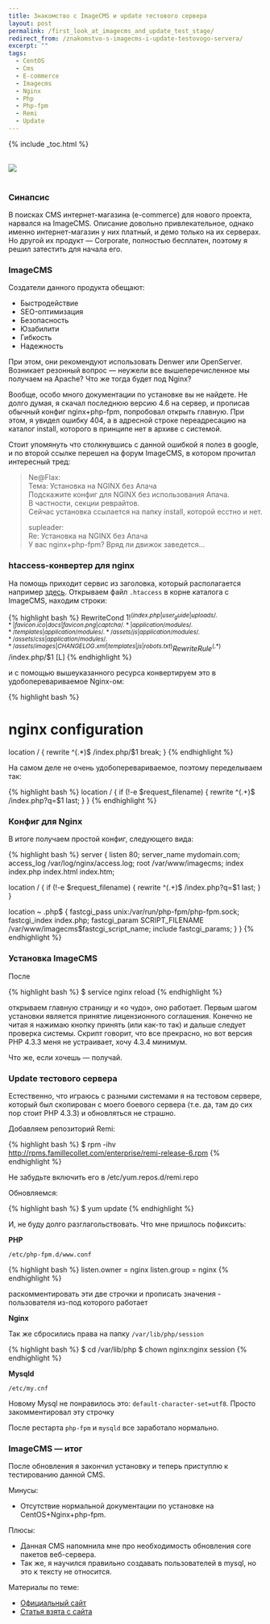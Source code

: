 ```yaml
---
title: Знакомство с ImageCMS и update тестового сервера
layout: post
permalink: /first_look_at_imagecms_and_update_test_stage/
redirect_from: /znakomstvo-s-imagecms-i-update-testovogo-servera/
excerpt: ""
tags:
  - CentOS
  - Cms
  - E-commerce
  - Imagecms
  - Nginx
  - Php
  - Php-fpm
  - Remi
  - Update
---
```


{% include _toc.html %}

<br>
<img src="https://farm1.staticflickr.com/725/21654039305_baf52d6c8a_o.png">
<br>
<br>

### Синапсис

В поисках CMS интернет-магазина (e-commerce) для нового проекта, нарвался на ImageCMS. Описание довольно привлекательное, однако именно интернет-магазин у них платный, и демо только на их серверах. Но другой их продукт &#8212; Corporate, полностью бесплатен, поэтому я решил затестить для начала его.

### ImageCMS

Создатели данного продукта обещают:

  * Быстродействие
  * SEO-оптимизация
  * Безопасность
  * Юзабилити
  * Гибкость
  * Надежность

При этом, они рекомендуют использовать Denwer или OpenServer. Возникает резонный вопрос &#8212; неужели все вышеперечисленное мы получаем на Apache? Что же тогда будет под Nginx?

Вообще, особо много документации по установке вы не найдете. Не долго думая, я скачал последнюю версию 4.6 на сервер, и прописав обычный конфиг nginx+php-fpm, попробовал открыть главную. При этом, я увидел ошибку 404, а в адресной строке переадресацию на каталог install, которого в принципе нет в архиве с системой.

Стоит упомянуть что столкнувшись с данной ошибкой я полез в google, и по второй ссылке перешел на форум ImageCMS, в котором прочитал интересный тред:

> <div id="pc12204" class="title-h4">
>   Ne@Flax:
> </div>
>
> <div class="title-h4">
>   Тема: Установка на NGINX без Апача
> </div>
>
> <div class="entry-content">
>   Подскажите конфиг для NGINX без использования Апача.<br /> В частности, секции реврайтов.<br /> Сейчас установка ссылается на папку install, которой есстно и нет.</p>
>
>   <div id="pc12216" class="title-h4">
>     supleader:
>   </div>
>
>   <div class="title-h4">
>     Re: Установка на NGINX без Апача
>   </div>
>
>   <div class="entry-content">
>     У вас nginx+php-fpm? Вряд ли движок заведется&#8230;
>   </div>
> </div>

### htaccess-конвертер для nginx

На помощь приходит сервис из заголовка, который располагается например <a href="http://winginx.com/ru/htaccess" target="_blank">здесь</a>. Открываем файл `.htaccess` в корне каталога с ImageCMS, находим строки:

{% highlight bash %}
RewriteCond $1 !^(index.php|user_guide|uploads/.*|favicon.ico|docs|favicon.png|captcha/.*|application/modules/.*/templates|application/modules/.*/assets/js|application/modules/.*/assets/css|application/modules/.*/assets/images|CHANGELOG.xml|templates|js|robots.txt)
RewriteRule ^(.*)$ /index.php/$1 [L]
{% endhighlight %}

и с помощью вышеуказанного ресурса конвертируем это в удобоперевариваемое Nginx-ом:

{% highlight bash %}
# nginx configuration
location / {
  rewrite ^(.*)$ /index.php/$1 break;
}
{% endhighlight %}

На самом деле не очень удобоперевариваемое, поэтому переделываем так:

{% highlight bash %}
location / {
  if (!-e $request_filename) {
    rewrite ^(.+)$ /index.php?q=$1 last;
  }
}
{% endhighlight %}

### Конфиг для Nginx

В итоге получаем простой конфиг, следующего вида:

{% highlight bash %}
server {
  listen 80;
  server_name mydomain.com;
  access_log /var/log/nginx/access.log;
  root /var/www/imagecms;
  index index.php index.html index.htm;

  location / {
    if (!-e $request_filename) {
      rewrite ^(.+)$ /index.php?q=$1 last;
    }
  }

  location ~ .php$ {
    fastcgi_pass unix:/var/run/php-fpm/php-fpm.sock;
    fastcgi_index index.php;
    fastcgi_param SCRIPT_FILENAME /var/www/imagecms$fastcgi_script_name;
    include fastcgi_params;
  }
}
{% endhighlight %}

### Установка ImageCMS

После

{% highlight bash %}
$ service nginx reload
{% endhighlight %}

открываем главную страницу и &#171;о чудо&#187;, оно работает. Первым шагом установки является принятие лицензионного соглашения. Конечно не читая я нажимаю кнопку принять (или как-то так) и дальше следует проверка системы. Скрипт говорит, что все прекрасно, но вот версия PHP 4.3.3 меня не устраивает, хочу 4.3.4 минимум.

Что же, если хочешь &#8212; получай.

### Update тестового сервера

Естественно, что играюсь с разными системами я на тестовом сервере, который был скопирован с моего боевого сервера (т.е. да, там до сих пор стоит PHP 4.3.3) и обновляться не страшно.

Добавляем репозиторий Remi:

{% highlight bash %}
$ rpm -ihv http://rpms.famillecollet.com/enterprise/remi-release-6.rpm
{% endhighlight %}

Не забудьте включить его в /etc/yum.repos.d/remi.repo

Обновляемся:

{% highlight bash %}
$ yum update
{% endhighlight %}

И, не буду долго разглагольствовать. Что мне пришлось пофиксить:

**PHP**

`/etc/php-fpm.d/www.conf`

{% highlight bash %}
listen.owner = nginx
listen.group = nginx
{% endhighlight %}

раскомментировать эти две строчки и прописать значения - пользователя из-под которого работает

**Nginx**

Так же сбросились права на папку `/var/lib/php/session`

{% highlight bash %}
$ cd /var/lib/php
$ chown nginx:nginx session
{% endhighlight %}

**Mysqld**

`/etc/my.cnf`

Новому Mysql не понравилось это: `default-character-set=utf8`. Просто закомментировал эту строчку

После рестарта `php-fpm` и `mysqld` все заработало нормально.

### ImageCMS &#8212; итог

После обновления я закончил установку и теперь приступлю к тестированию данной CMS.

Минусы:

* Отсутствие нормальной документации по установке на CentOS+Nginx+php-fpm.

Плюсы:

* Данная CMS напомнила мне про необходимость обновления core пакетов веб-сервера.
* Так же, я научился правильно создавать пользователей в mysql, но это к тексту не относится.

Материалы по теме:

* <a href="http://www.imagecms.net/" target="_blank">Официальный сайт</a>
* <a href="http://www.nginxtips.ru/znakomstvo-s-imagecms/" target="_blank">Статья взята с сайта</a>
